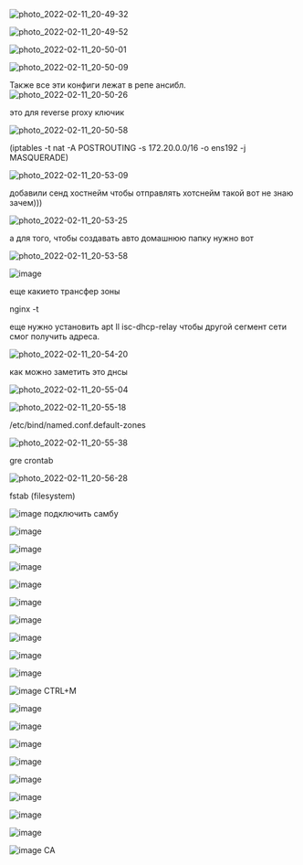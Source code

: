 ![photo_2022-02-11_20-49-32](https://user-images.githubusercontent.com/97450080/153623300-d00c6a25-13e8-4ae5-95fe-c3cc2a1bea1c.jpg)

![photo_2022-02-11_20-49-52](https://user-images.githubusercontent.com/97450080/153623348-9f6c90dd-d8c8-4e1a-b213-59798c46a014.jpg)

![photo_2022-02-11_20-50-01](https://user-images.githubusercontent.com/97450080/153623377-9fa5678d-ccf8-4b5b-8c53-5c4b95462389.jpg)

![photo_2022-02-11_20-50-09](https://user-images.githubusercontent.com/97450080/153623402-fb44254e-7a3b-4611-b973-280ceadc5ac8.jpg)

Также все эти конфиги лежат в репе ансибл.
![photo_2022-02-11_20-50-26](https://user-images.githubusercontent.com/97450080/153623448-4ff1343f-03cd-4ba6-b827-f35ce796cee3.jpg)

это для reverse proxy ключик


![photo_2022-02-11_20-50-58](https://user-images.githubusercontent.com/97450080/153623555-29153876-9524-49d2-99b7-f77a40f38091.jpg)

(iptables -t nat -A POSTROUTING -s 172.20.0.0/16 -o ens192 -j MASQUERADE)

![photo_2022-02-11_20-53-09](https://user-images.githubusercontent.com/97450080/153623960-bfc80bb7-e37d-425a-9dac-98f355eed49c.jpg)

добавили сенд хостнейм чтобы отправлять хотснейм такой вот не знаю зачем)))


![photo_2022-02-11_20-53-25](https://user-images.githubusercontent.com/97450080/153624019-7337d18e-708e-4462-8037-1e5ff01ea96a.jpg)

а для того, чтобы создавать авто домашнюю папку нужно вот


![photo_2022-02-11_20-53-58](https://user-images.githubusercontent.com/97450080/153624127-4c21051c-b880-4912-9b36-d693b4d94884.jpg)

![image](https://user-images.githubusercontent.com/97450080/153630959-23e4040b-fa5b-4602-9d6e-5a4b2ceb7f34.png)


еще какието трансфер зоны


nginx -t


еще нужно установить apt ll isc-dhcp-relay чтобы другой сегмент сети смог получить адреса.


![photo_2022-02-11_20-54-20](https://user-images.githubusercontent.com/97450080/153624203-b2950127-65d9-412a-af8e-17c11e69aff9.jpg)

как можно заметить это днсы


![photo_2022-02-11_20-55-04](https://user-images.githubusercontent.com/97450080/153624304-78470888-b0d6-4dc6-b9ba-981199eeb6f0.jpg)

![photo_2022-02-11_20-55-18](https://user-images.githubusercontent.com/97450080/153624349-67175c0a-af82-47c3-846b-51c4e38442d9.jpg)

/etc/bind/named.conf.default-zones


![photo_2022-02-11_20-55-38](https://user-images.githubusercontent.com/97450080/153624408-4a83045d-62bd-4cfc-b65d-e218e4750b22.jpg)

gre crontab


![photo_2022-02-11_20-56-28](https://user-images.githubusercontent.com/97450080/153624531-54dc1532-488c-467e-9cc7-955af717b93a.jpg)

fstab (filesystem)


![image](https://user-images.githubusercontent.com/97450080/153919735-4c016195-e191-47cd-8a2e-c11dcdafc35b.png)
подключить самбу

![image](https://user-images.githubusercontent.com/97450080/153919804-bef09ade-3f5b-47d0-9801-e39928a1fb5f.png)


![image](https://user-images.githubusercontent.com/97450080/153919869-8be142b4-6649-4fb5-97be-c60f9aae4653.png)


![image](https://user-images.githubusercontent.com/97450080/153919886-a2109462-7418-4d8f-a434-557ca4014e02.png)


![image](https://user-images.githubusercontent.com/97450080/153919903-94e6d613-18d3-499b-8749-a420cc2e6d30.png)


![image](https://user-images.githubusercontent.com/97450080/153919922-4a0c28ec-2da3-4aaa-9da3-1f03268ccbcc.png)


![image](https://user-images.githubusercontent.com/97450080/153919934-44a959b9-297e-471c-807f-1bd1d5276f81.png)


![image](https://user-images.githubusercontent.com/97450080/153919949-5b0e619d-6fce-4ecd-ba30-954370ac5450.png)


![image](https://user-images.githubusercontent.com/97450080/153919972-21b712c8-2f54-4f44-b9de-5d1252782656.png)


![image](https://user-images.githubusercontent.com/97450080/153919981-14c8a544-b7c2-42a9-ad18-bdf6e7c791b9.png)


![image](https://user-images.githubusercontent.com/97450080/153920004-9ac4bada-4a50-43c9-9f2e-0af75ac26b06.png)
CTRL+M

![image](https://user-images.githubusercontent.com/97450080/153920046-d456e2d1-1771-468d-b64f-98d220d9b105.png)


![image](https://user-images.githubusercontent.com/97450080/153920061-f7bf5b97-f146-4fc2-b96c-4ba08a83ccdd.png)


![image](https://user-images.githubusercontent.com/97450080/153920073-11ccf912-3835-4908-9550-b9afa9afb159.png)


![image](https://user-images.githubusercontent.com/97450080/153920089-657dd55c-c150-4d38-83ce-d70ce6b7ee80.png)


![image](https://user-images.githubusercontent.com/97450080/153920097-63430fe3-53bf-4328-b328-b06811e035a6.png)


![image](https://user-images.githubusercontent.com/97450080/153920114-8a42c8f9-2c75-429e-8ae4-dbe86d2ad879.png)


![image](https://user-images.githubusercontent.com/97450080/153920129-d0e537e3-1427-45a3-aeb6-393fefd48b20.png)


![image](https://user-images.githubusercontent.com/97450080/153920164-f4e2375d-f38f-4bfa-a92d-16dc45fcf0b8.png)


![image](https://user-images.githubusercontent.com/97450080/153920182-134c218c-773e-4b4b-a5c8-5671d2a2e962.png)
CA
